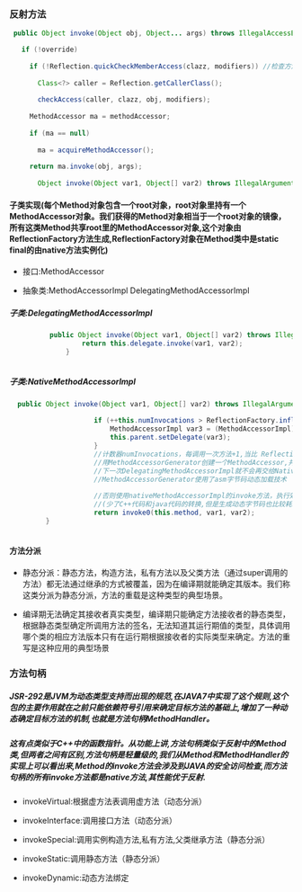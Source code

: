 ### 反射方法

``````java
 public Object invoke(Object obj, Object... args) throws IllegalAccessException, IllegalArgumentException, InvocationTargetException

   if (!override)
  
     if (!Reflection.quickCheckMemberAccess(clazz, modifiers)) //检查方法是否是public的
    
       Class<?> caller = Reflection.getCallerClass();
      
       checkAccess(caller, clazz, obj, modifiers);
      
     MethodAccessor ma = methodAccessor; 
    
     if (ma == null)
    
       ma = acquireMethodAccessor();
      
     return ma.invoke(obj, args);
    
       Object invoke(Object var1, Object[] var2) throws IllegalArgumentException, InvocationTargetException;
``````

#### 子类实现(每个Method对象包含一个root对象，root对象里持有一个MethodAccessor对象。我们获得的Method对象相当于一个root对象的镜像，所有这类Method共享root里的MethodAccessor对象,这个对象由ReflectionFactory方法生成,ReflectionFactory对象在Method类中是static final的由native方法实例化)

- 接口:MethodAccessor

- 抽象类:MethodAccessorImpl DelegatingMethodAccessorImpl
##### 子类:DelegatingMethodAccessorImpl

```java
          public Object invoke(Object var1, Object[] var2) throws IllegalArgumentException, InvocationTargetException {
                  return this.delegate.invoke(var1, var2);
              }
              
```

##### 子类:NativeMethodAccessorImpl

```java
  public Object invoke(Object var1, Object[] var2) throws IllegalArgumentException, InvocationTargetException {
                    
                     if (++this.numInvocations > ReflectionFactory.inflationThreshold() && !ReflectUtil.isVMAnonymousClass(this.method.getDeclaringClass())) {
                         MethodAccessorImpl var3 = (MethodAccessorImpl)(new MethodAccessorGenerator()).generateMethod(this.method.getDeclaringClass(), this.method.getName(), this.method.getParameterTypes(), this.method.getReturnType(), this.method.getExceptionTypes(), this.method.getModifiers());
                         this.parent.setDelegate(var3);
                     }
                     //计数器numInvocations，每调用一次方法+1,当比 ReflectionFactory.inflationThreshold(15)大的时候,
                     //用MethodAccessorGenerator创建一个MethodAccessor,并把之前的DelegatingMethodAccessorImpl引用替换为现在新创建的。
                     //下一次DelegatingMethodAccessorImpl就不会再交给NativeMethodAccessorImpl执行了，而是交给新生成的java字节码的MethodAccessor。
                     //MethodAccessorGenerator使用了asm字节码动态加载技术
                    
                     //否则使用nativeMethodAccessorImpl的invoke方法，执行效率比动态字节码高
                     //(少了C++代码和java代码的转换,但是生成动态字节码也比较耗时,所以要设置**Dsun.reflect.inflationThreshold=15**来设置阀值，调用超过15次再使用动态字节码技术)
                     return invoke0(this.method, var1, var2);
         }
          
```

#### 方法分派

- 静态分派：静态方法，构造方法，私有方法以及父类方法（通过super调用的方法）都无法通过继承的方式被覆盖，因为在编译期就能确定其版本。我们称这类分派为静态分派，方法的重载是这种类型的典型场景。

- 编译期无法确定其接收者真实类型，编译期只能确定方法接收者的静态类型，根据静态类型确定所调用方法的签名，无法知道其运行期值的类型，具体调用哪个类的相应方法版本只有在运行期根据接收者的实际类型来确定。方法的重写是这种应用的典型场景

### 方法句柄

##### JSR-292是JVM为动态类型支持而出现的规范,在JAVA7中实现了这个规则,这个包的主要作用就在之前只能依赖符号引用来确定目标方法的基础上,增加了一种动态确定目标方法的机制,也就是方法句柄MethodHandler。
##### 这有点类似于C++中的函数指针。从功能上讲,方法句柄类似于反射中的Method类,但两者之间有区别,方法句柄是轻量级的,我们从Method和MethodHandler的实现上可以看出来,Method的invoke方法会涉及到JAVA的安全访问检查,而方法句柄的所有invoke方法都是native方法,其性能优于反射.

- invokeVirtual:根据虚方法表调用虚方法（动态分派）

- invokeInterface:调用接口方法（动态分派）

- invokeSpecial:调用实例构造方法,私有方法,父类继承方法（静态分派）

- invokeStatic:调用静态方法（静态分派）

- invokeDynamic:动态方法绑定